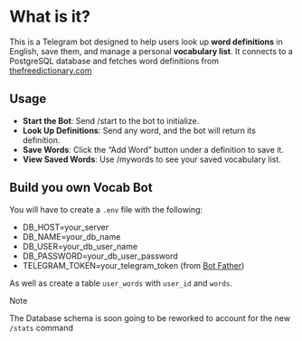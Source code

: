 # What is it?

This is a Telegram bot designed to help users look up **word definitions** in English, save them, and manage a personal **vocabulary list**. It connects to a PostgreSQL database and fetches word definitions from [thefreedictionary.com](https://thefreedictionary.com)

## Usage
- **Start the Bot**: Send /start to the bot to initialize.
- **Look Up Definitions**: Send any word, and the bot will return its definition.
- **Save Words**: Click the “Add Word” button under a definition to save it.
- **View Saved Words**: Use /mywords to see your saved vocabulary list.

## Build you own Vocab Bot

You will have to create a `.env` file with the following:
- DB_HOST=your_server
- DB_NAME=your_db_name
- DB_USER=your_db_user_name
- DB_PASSWORD=your_db_user_password
- TELEGRAM_TOKEN=your_telegram_token (from [Bot Father](https://t.me/BotFather))

As well as create a table `user_words` with `user_id` and `words`.

> [!note]
> The Database schema is soon going to be reworked to account for the new `/stats` command
